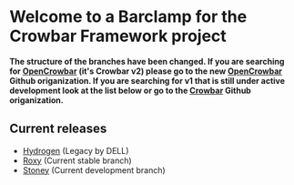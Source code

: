 # Welcome to a Barclamp for the Crowbar Framework project

**The structure of the branches have been changed. If you are searching for
[OpenCrowbar](https://github.com/OpenCrowbar) (it's Crowbar v2) please go to
the new [OpenCrowbar](https://github.com/OpenCrowbar) Github origanization.
If you are searching for v1 that is still under active development look at
the list below or go to the [Crowbar](https://github.com/Crowbar) Github
origanization.**


## Current releases

* [Hydrogen](https://github.com/crowbar/barclamp-hadoop/tree/release/hydrogen/master) (Legacy by DELL)
* [Roxy](https://github.com/crowbar/barclamp-hadoop/tree/release/roxy/master) (Current stable branch)
* [Stoney](https://github.com/crowbar/barclamp-hadoop/tree/release/stoney/master) (Current development branch)
